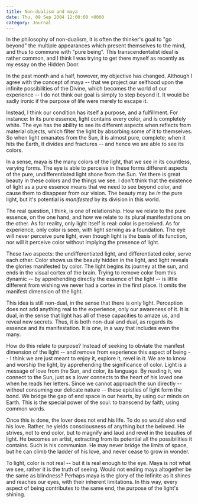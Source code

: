 ```yaml
---
title: Non-dualism and maya
date: Thu, 09 Sep 2004 12:00:00 +0000
category: Journal
---
```


In the philosophy of non-dualism, it is often the thinker's goal to "go
beyond" the multiple appearances which present themselves to the mind,
and thus to commune with "pure being".  This transcendentalist ideal is
rather common, and I think I was trying to get there myself as recently
as my essay on the Hidden Door.

In the past month and a half, however, my objective has changed.
Although I agree with the concept of maya -- that we project our
selfhood upon the infinite possibilities of the Divine, which becomes
the world of our experience -- I do not think our goal is simply to step
beyond it.  It would be sadly ironic if the purpose of life were merely
to escape it.

Instead, I think our condition has itself a purpose, and a fulfillment.
For instance: In its pure essence, light contains every color, and is
completely white.  The eye has the ability to see its different aspects
when reflects from material objects, which filter the light by absorbing
some of it to themselves.  So when light emanates from the Sun, it is
almost pure, complete; when it hits the Earth, it divides and fractures
-- and hence we are able to see its colors.

In a sense, maya is the many colors of the light, that we see in its
countless, varying forms.  The eye is able to perceive in these forms
different aspects of the pure, undifferentiated light shone from the
Sun.  Yet there is great beauty in these colors and the things we see.
I don't think that the existence of light as a pure essence means that
we need to see beyond color, and cause them to disappear from our
vision.  The beauty may be *in* the pure light, but it's potential is
*manifested* by its division in this world.

The real question, I think, is one of relationship.  How we relate to
the pure essence, on the one hand, and how we relate to its plural
manifestations on the other.  As for reality, only light itself is real:
color is perceived.  As for experience, only color is seen, with light
serving as a foundation.  The eye will never perceive pure light, even
though light is the basis of its function, nor will it perceive color
without implying the presence of light.

These two aspects: the undifferentiated light, and differentiated color,
serve each other.  Color shows us the beauty hidden in the light, and
light reveals the glories manifested by color.  The light begins its
journey at the sun, and ends in the visual cortex of the brain.  Trying
to remove color from this dynamic -- by apprehending directly the
essence of the light -- is little different from wishing we never had a
cortex in the first place.  It omits the manifest dimension of the
light.

This idea is still non-dual, in the sense that there is only light.
Perception does not add anything real to the experience, only our
awareness of it.  It is dual, in the sense that light has all of these
capacities to amaze us, and reveal new secrets.  Thus, it is both
non-dual and dual, as regards its essence and its manifestation.  It is
one, in a way that includes even the many.

How do this relate to purpose?  Instead of seeking to obviate the
manifest dimension of the light -- and remove from experience this
aspect of being -- I think we are just meant to enjoy it, explore it,
revel in it.  We are to know and worship the light, by apprehending the
significance of color.  Light is a message of love from the Sun, and
color, its language.  By reading it, we connect to the Sun, just as a
lover connects to the heart of his loved one when he reads her letters.
Since we cannot approach the sun directly -- without consuming our
delicate nature -- these epistles of light form the bond.  We bridge the
gap of end space in our hearts, by using our minds on Earth.  This is
the special power of the soul: to transcend by faith, using common
words.

Once this is done, the lover does not end his life.  To do so would also
end his love.  Rather, he yields consciousness of anything but the
beloved.  He strives, not to end color, but to magnify and laud and
revel in the beauties of light.  He becomes an artist, extracting from
its potential all the possibilities it contains.  Such is his communion.
He may never bridge the limits of space, but he can climb the ladder of
his love, and never cease to grow in wonder.

To light, color is not real -- but it is real enough to the eye.  Maya
is not what we see, rather it is the truth of seeing.  Would not ending
maya altogether be the same as blindness?  Perhaps maya is the glory of
the Infinite as it shines and reaches our eyes, with their inherent
limitations.  In this way, every aspect of being contributes to the same
end, the purpose of the light's shining.


